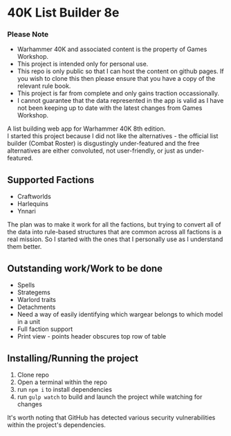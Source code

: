 # 40K List Builder 8e #

### Please Note ###
* Warhammer 40K and associated content is the property of Games Workshop.
* This project is intended only for personal use.
* This repo is only public so that I can host the content on github pages. If you wish to clone this then please ensure that you have a copy of the relevant rule book.
* This project is far from complete and only gains traction occassionally.
* I cannot guarantee that the data represented in the app is valid as I have not been keeping up to date with the latest changes from Games Workshop.

A list building web app for Warhammer 40K 8th edition.   
I started this project because I did not like the alternatives - the official list builder (Combat Roster) is disgustingly under-featured and the free alternatives are either convoluted, not user-friendly, or just as under-featured.

## Supported Factions ##
* Craftworlds
* Harlequins
* Ynnari

The plan was to make it work for all the factions, but trying to convert all of the data into rule-based structures that are common across all factions is a real mission. So I started with the ones that I personally use as I understand them better.

## Outstanding work/Work to be done ##
* Spells
* Strategems
* Warlord traits
* Detachments
* Need a way of easily identifying which wargear belongs to which model in a unit
* Full faction support
* Print view - points header obscures top row of table

## Installing/Running the project ##
1. Clone repo
2. Open a terminal within the repo
3. run `npm i` to install dependencies
4. run `gulp watch` to build and launch the project while watching for changes

It's worth noting that GitHub has detected various security vulnerabilities within the project's dependencies.

